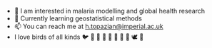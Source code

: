 - 👀 I am interested in malaria modelling and global health research
- :evergreen_tree: Currently learning geostatistical methods
- 📫 You can reach me at h.topazian@imperial.ac.uk 
- I love birds of all kinds :bird: :duck: :owl: :peacock: :swan: :flamingo: :parrot: :penguin: :dove: :turkey:
